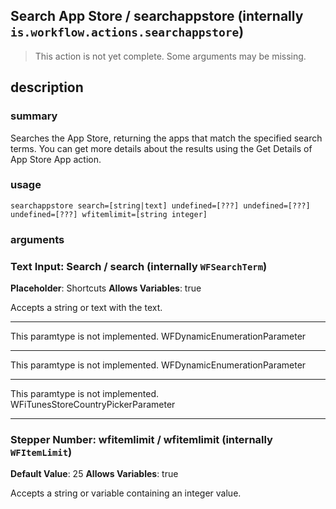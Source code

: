 
## Search App Store / searchappstore (internally `is.workflow.actions.searchappstore`)

> This action is not yet complete. Some arguments may be missing.



## description
### summary
Searches the App Store, returning the apps that match the specified search terms. You can get more details about the results using the Get Details of App Store App action.


### usage
`searchappstore search=[string|text] undefined=[???] undefined=[???] undefined=[???] wfitemlimit=[string integer]`

### arguments
### Text Input: Search / search (internally `WFSearchTerm`)
**Placeholder**: Shortcuts
**Allows Variables**: true


Accepts a string 
or text
with the text.

---

This paramtype is not implemented. WFDynamicEnumerationParameter

---

This paramtype is not implemented. WFDynamicEnumerationParameter

---

This paramtype is not implemented. WFiTunesStoreCountryPickerParameter

---

### Stepper Number: wfitemlimit / wfitemlimit (internally `WFItemLimit`)
**Default Value**: 25
**Allows Variables**: true


Accepts a string 
or variable
containing an integer value.
